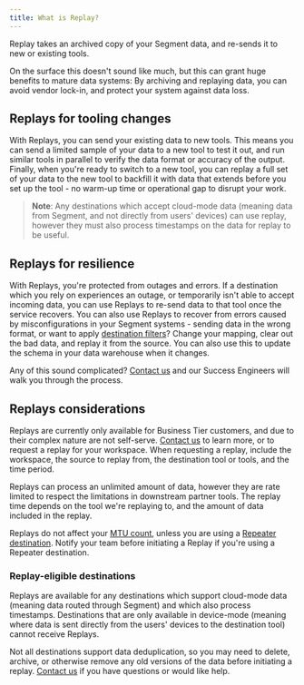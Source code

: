 ```yaml
---
title: What is Replay?
---
```


Replay takes an archived copy of your Segment data, and re-sends it to new or existing tools.

On the surface this doesn't sound like much, but this can grant huge benefits to mature data systems: By archiving and replaying data, you can avoid vendor lock-in, and protect your system against data loss.

## Replays for tooling changes

With Replays, you can send your existing data to new tools.
This means you can send a limited sample of your data to a new tool to test it out, and run similar tools in parallel to verify the data format or accuracy of the output. Finally, when you're ready to switch to a new tool, you can replay a full set of your data to the new tool to backfill it with data that extends before you set up the tool - no warm-up time or operational gap to disrupt your work.

> **Note**: Any destinations which accept cloud-mode data (meaning data from Segment, and not directly from users' devices) can use replay, however they must also process timestamps on the data for replay to be useful.

<!-- TODO: insert a list of destinations which are replay-eligible, see REPLAYS-38-->

## Replays for resilience

With Replays, you're protected from outages and errors.  If a destination which you rely on experiences an outage, or temporarily isn't able to accept incoming data, you can use Replays to re-send data to that tool once the service recovers. You can also use Replays to recover from errors caused by misconfigurations in your Segment systems - sending data in the wrong format, or want to apply [destination filters](/docs/connections/destinations/destination-filters/)? Change your mapping, clear out the bad data, and replay it from the source. You can also use this to update the schema in your data warehouse when it changes.

Any of this sound complicated? [Contact us](https://segment.com/help/contact/) and our Success Engineers will walk you through the process.

## Replays considerations

Replays are currently only available for Business Tier customers, and due to their complex nature are not self-serve. [Contact us](https://segment.com/help/contact/) to learn more, or to request a replay for your workspace. When requesting a replay, include the workspace, the source to replay from, the destination tool or tools, and the time period.

Replays can process an unlimited amount of data, however they are rate limited to respect the limitations in downstream partner tools. The replay time depends on the tool we're replaying to, and the amount of data included in the replay.

Replays do not affect your [MTU count](/docs/guides/usage-and-billing/mtus-and-throughput/), unless you are using a [Repeater destination](/docs/connections/destinations/catalog/repeater/). Notify your team before initiating a Replay if you're using a Repeater destination.

### Replay-eligible destinations

Replays are available for any destinations which support cloud-mode data (meaning data routed through Segment) and which also process timestamps. Destinations that are only available in device-mode (meaning where data is sent directly from the users' devices to the destination tool) cannot receive Replays.

Not all destinations support data deduplication, so you may need to delete, archive, or otherwise remove any old versions of the data before initiating a replay. [Contact us](https://segment.com/help/contact/) if you have questions or would like help.
